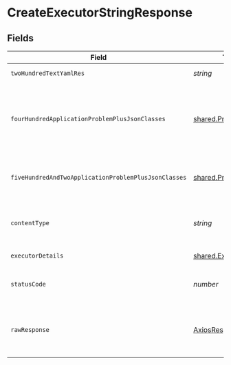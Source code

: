 # CreateExecutorStringResponse


## Fields

| Field                                                                                            | Type                                                                                             | Required                                                                                         | Description                                                                                      |
| ------------------------------------------------------------------------------------------------ | ------------------------------------------------------------------------------------------------ | ------------------------------------------------------------------------------------------------ | ------------------------------------------------------------------------------------------------ |
| `twoHundredTextYamlRes`                                                                          | *string*                                                                                         | :heavy_minus_sign:                                                                               | successful operation                                                                             |
| `fourHundredApplicationProblemPlusJsonClasses`                                                   | [shared.Problem](../../../sdk/models/shared/problem.md)[]                                        | :heavy_minus_sign:                                                                               | problem with executor definition - probably some bad input occurs (invalid JSON body or similar) |
| `fiveHundredAndTwoApplicationProblemPlusJsonClasses`                                             | [shared.Problem](../../../sdk/models/shared/problem.md)[]                                        | :heavy_minus_sign:                                                                               | problem with communicating with kubernetes cluster                                               |
| `contentType`                                                                                    | *string*                                                                                         | :heavy_check_mark:                                                                               | HTTP response content type for this operation                                                    |
| `executorDetails`                                                                                | [shared.ExecutorDetails](../../../sdk/models/shared/executordetails.md)                          | :heavy_minus_sign:                                                                               | successful operation                                                                             |
| `statusCode`                                                                                     | *number*                                                                                         | :heavy_check_mark:                                                                               | HTTP response status code for this operation                                                     |
| `rawResponse`                                                                                    | [AxiosResponse](https://axios-http.com/docs/res_schema)                                          | :heavy_minus_sign:                                                                               | Raw HTTP response; suitable for custom response parsing                                          |